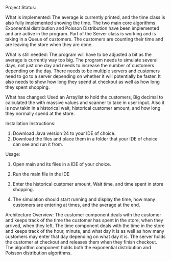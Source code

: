 Project Status:

What is implemented:
The average is currently printed, and the time class is also fully implemented showing the time. The two main core algorithms Exponential distribution and Poisson Distribution have been implemented and are active in the program. Part of the Server class is working and is taking in a Queue of customers. The customers are counting their time and are leaving the store when they are done.

What is still needed:
The program will have to be adjusted a bit as the average is currently way too big. The program needs to simulate several days, not just one day and needs to increase the number of customers depending on the day. There needs to be multiple servers and customers need to go to a server depending on whether it will potentially be faster. It also needs to show how long they spend at checkout as well as how long they spent shopping.

What has changed:
Used an Arraylist to hold the customers, Big decimal to calculated the with massive values and scanner to take in user input. Also it is now takin in a historical wait, historical customer amount, and how long they normally spend at the store.

Installation Instructions:
1. Download Java version 24 to your IDE of choice.
2. Download the files and place them in a folder that your IDE of choice can see and run it from.

Usage:

1. Open main and its files in a IDE of your choice.

2. Run the main file in the IDE

3. Enter the historical customer amount, Wait time, and time spent in store shopping.

4. The simulation should start running and display the time, how many customers are entering at times, and the average at the end.

Architecture Overview:
The customer component deals with the customer and keeps track of the time the customer has spent in the store, when they arrived, when they left. The time component deals with the time in the store and keeps track of the hour, minute, and what day it is as well as how many customers may enter that day depending on what day it is. The server holds the customer at checkout and releases them when they finish checkout. The algorithm component holds both the exponential distribution and Poisson distribution algorithms.




